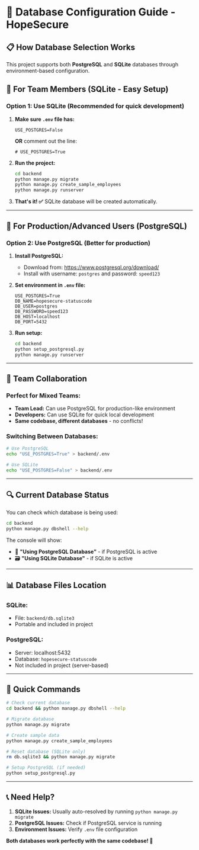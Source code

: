 # 🐘 Database Configuration Guide - HopeSecure

## 📋 **How Database Selection Works**

This project supports both **PostgreSQL** and **SQLite** databases through environment-based configuration.

## 🔧 **For Team Members (SQLite - Easy Setup)**

### **Option 1: Use SQLite (Recommended for quick development)**

1. **Make sure `.env` file has:**
   ```env
   USE_POSTGRES=False
   ```
   **OR** comment out the line:
   ```env
   # USE_POSTGRES=True
   ```

2. **Run the project:**
   ```bash
   cd backend
   python manage.py migrate
   python manage.py create_sample_employees
   python manage.py runserver
   ```

3. **That's it! ✅** SQLite database will be created automatically.

---

## 🐘 **For Production/Advanced Users (PostgreSQL)**

### **Option 2: Use PostgreSQL (Better for production)**

1. **Install PostgreSQL:**
   - Download from: https://www.postgresql.org/download/
   - Install with username: `postgres` and password: `speed123`

2. **Set environment in `.env` file:**
   ```env
   USE_POSTGRES=True
   DB_NAME=hopesecure-statuscode
   DB_USER=postgres
   DB_PASSWORD=speed123
   DB_HOST=localhost
   DB_PORT=5432
   ```

3. **Run setup:**
   ```bash
   cd backend
   python setup_postgresql.py
   python manage.py runserver
   ```

---

## 🤝 **Team Collaboration**

### **Perfect for Mixed Teams:**
- **Team Lead:** Can use PostgreSQL for production-like environment
- **Developers:** Can use SQLite for quick local development
- **Same codebase, different databases** - no conflicts!

### **Switching Between Databases:**
```bash
# Use PostgreSQL
echo "USE_POSTGRES=True" > backend/.env

# Use SQLite  
echo "USE_POSTGRES=False" > backend/.env
```

---

## 🔍 **Current Database Status**

You can check which database is being used:
```bash
cd backend
python manage.py dbshell --help
```

The console will show:
- 🐘 **"Using PostgreSQL Database"** - if PostgreSQL is active
- 🗃️ **"Using SQLite Database"** - if SQLite is active

---

## 📊 **Database Files Location**

### **SQLite:**
- File: `backend/db.sqlite3`
- Portable and included in project

### **PostgreSQL:**
- Server: localhost:5432
- Database: `hopesecure-statuscode`
- Not included in project (server-based)

---

## 🚀 **Quick Commands**

```bash
# Check current database
cd backend && python manage.py dbshell --help

# Migrate database  
python manage.py migrate

# Create sample data
python manage.py create_sample_employees

# Reset database (SQLite only)
rm db.sqlite3 && python manage.py migrate

# Setup PostgreSQL (if needed)
python setup_postgresql.py
```

---

## 📞 **Need Help?**

1. **SQLite Issues:** Usually auto-resolved by running `python manage.py migrate`
2. **PostgreSQL Issues:** Check if PostgreSQL service is running
3. **Environment Issues:** Verify `.env` file configuration

**Both databases work perfectly with the same codebase! 🎯**
